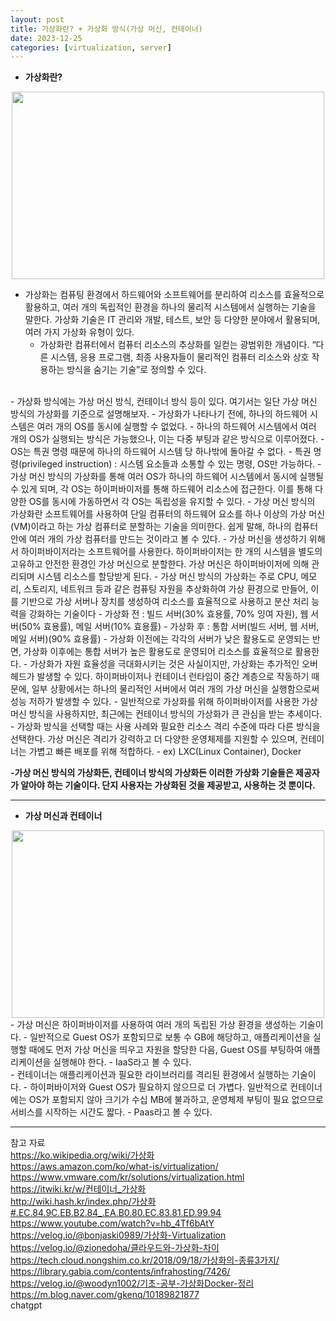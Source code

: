 ```yaml
---
layout: post
title: 가상화란? + 가상화 방식(가상 머신, 컨테이너)
date: 2023-12-25
categories: [virtualization, server]
---
```

- **가상화란?**
<center><img src="https://github.com/LeeJae-H/LeeJae-H.github.io/assets/122717063/08318f83-7d46-446a-9bdd-09ddfc477713" width="500" height="300"></center>

- 가상화는 컴퓨팅 환경에서 하드웨어와 소프트웨어를 분리하여 리소스를 효율적으로 활용하고, 여러 개의 독립적인 환경을 하나의 물리적 시스템에서 실행하는 기술을 말한다. 가상화 기술은 IT 관리와 개발, 테스트, 보안 등 다양한 분야에서 활용되며, 여러 가지 가상화 유형이 있다.
    - 가상화란 컴퓨터에서 컴퓨터 리소스의 추상화를 일컫는 광범위한 개념이다. “다른 시스템, 응용 프로그램, 최종 사용자들이 물리적인 컴퓨터 리소스와 상호 작용하는 방식을 숨기는 기술”로 정의할 수 있다.  
<br>
- 가상화 방식에는 가상 머신 방식, 컨테이너 방식 등이 있다. 여기서는 일단 가상 머신 방식의 가상화를 기준으로 설명해보자.
- 가상화가 나타나기 전에, 하나의 하드웨어 시스템은 여러 개의 OS를 동시에 실행할 수 없었다. 
- 하나의 하드웨어 시스템에서 여러 개의 OS가 실행되는 방식은 가능했으나, 이는 다중 부팅과 같은 방식으로 이루어졌다.
- OS는 특권 명령 때문에 하나의 하드웨어 시스템 당 하나밖에 돌아갈 수 없다.
- 특권 명령(privileged instruction) : 시스템 요소들과 소통할 수 있는 명령, OS만 가능하다.
- 가상 머신 방식의 가상화를 통해 여러 OS가 하나의 하드웨어 시스템에서 동시에 실행될 수 있게 되며, 각 OS는 하이퍼바이저를 통해 하드웨어 리소스에 접근한다. 이를 통해 다양한 OS를 동시에 가동하면서 각 OS는 독립성을 유지할 수 있다.
- 가상 머신 방식의 가상화란 소프트웨어를 사용하여 단일 컴퓨터의 하드웨어 요소를 하나 이상의 가상 머신(VM)이라고 하는 가상 컴퓨터로 분할하는 기술을 의미한다. 쉽게 말해, 하나의 컴퓨터 안에 여러 개의 가상 컴퓨터를 만드는 것이라고 볼 수 있다. 
- 가상 머신을 생성하기 위해서 하이퍼바이저라는 소프트웨어를 사용한다. 하이퍼바이저는 한 개의 시스템을 별도의 고유하고 안전한 환경인 가상 머신으로 분할한다. 가상 머신은 하이퍼바이저에 의해 관리되며 시스템 리소스를 할당받게 된다.
- 가상 머신 방식의 가상화는 주로 CPU, 메모리, 스토리지, 네트워크 등과 같은 컴퓨팅 자원을 추상화하여 가상 환경으로 만들어, 이를 기반으로 가상 서버나 장치를 생성하여 리소스를 효율적으로 사용하고 분산 처리 능력을 강화하는 기술이다
- 가상화 전 : 빌드 서버(30% 효용률, 70% 잉여 자원), 웹 서버(50% 효용률), 메일 서버(10% 효용률)
- 가상화 후 : 통합 서버(빌드 서버, 웹 서버, 메일 서버)(90% 효용률) 
- 가상화 이전에는 각각의 서버가 낮은 활용도로 운영되는 반면, 가상화 이후에는 통합 서버가 높은 활용도로 운영되어 리소스를 효율적으로 활용한다.
- 가상화가 자원 효율성을 극대화시키는 것은 사실이지만, 가상화는 추가적인 오버헤드가 발생할 수 있다. 하이퍼바이저나 컨테이너 런타임이 중간 계층으로 작동하기 때문에, 일부 상황에서는 하나의 물리적인 서버에서 여러 개의 가상 머신을 실행함으로써 성능 저하가 발생할 수 있다.
- 일반적으로 가상화를 위해 하이퍼바이저를 사용한 가상 머신 방식을 사용하지만, 최근에는 컨테이너 방식의 가상화가 큰 관심을 받는 추세이다.
- 가상화 방식을 선택할 때는 사용 사례와 필요한 리소스 격리 수준에 따라 다른 방식을 선택한다. 가상 머신은 격리가 강력하고 더 다양한 운영체제를 지원할 수 있으며, 컨테이너는 가볍고 빠른 배포를 위해 적합하다.
- ex) LXC(Linux Container), Docker

**-가상 머신 방식의 가상화든, 컨테이너 방식의 가상화든 이러한 가상화 기술들은 제공자가 알아야 하는 기술이다. 단지 사용자는 가상화된 것을 제공받고, 사용하는 것 뿐이다.**

---
- **가상 머신과 컨테이너**
<center><img src="https://github.com/LeeJae-H/LeeJae-H.github.io/assets/122717063/989fdbc6-c83d-48f0-bdfe-7fc3f8afa48b" width="500" height="300"></center>
- 가상 머신은 하이퍼바이저를 사용하여 여러 개의 독립된 가상 환경을 생성하는 기술이다.
    - 일반적으로 Guest OS가 포함되므로 보통 수 GB에 해당하고, 애플리케이션을 실행할 때에도 먼저 가상 머신을 띄우고 자원을 할당한 다음, Guest OS를 부팅하여 애플리케이션을 실행해야 한다.
    - IaaS라고 볼 수 있다.  
<br>
- 컨테이너는 애플리케이션과 필요한 라이브러리를 격리된 환경에서 실행하는 기술이다.
    - 하이퍼바이저와 Guest OS가 필요하지 않으므로 더 가볍다. 일반적으로 컨테이너에는 OS가 포함되지 않아 크기가 수십 MB에 불과하고, 운영체제 부팅이 필요 없으므로 서비스를 시작하는 시간도 짧다. 
    - Paas라고 볼 수 있다.

---
참고 자료  
https://ko.wikipedia.org/wiki/가상화  
https://aws.amazon.com/ko/what-is/virtualization/  
https://www.vmware.com/kr/solutions/virtualization.html  
https://itwiki.kr/w/컨테이너_가상화  
http://wiki.hash.kr/index.php/가상화#.EC.84.9C.EB.B2.84_.EA.B0.80.EC.83.81.ED.99.94
https://www.youtube.com/watch?v=hb_4Tf6bAtY  
https://velog.io/@bonjaski0989/가상화-Virtualization  
https://velog.io/@zionedoha/클라우드와-가상화-차이  
https://tech.cloud.nongshim.co.kr/2018/09/18/가상화의-종류3가지/  
https://library.gabia.com/contents/infrahosting/7426/  
https://velog.io/@woodyn1002/기초-공부-가상화Docker-정리  
https://m.blog.naver.com/gkenq/10189821877  
chatgpt